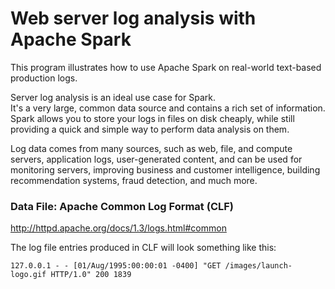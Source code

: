 # Web server log analysis with Apache Spark

This program illustrates how to use Apache Spark on real-world text-based production logs.

Server log analysis is an ideal use case for Spark.  
It's a very large, common data source and contains a rich set of information.  
Spark allows you to store your logs in files on disk cheaply, while still providing a quick and simple way 
to perform data analysis on them.  


Log data comes from many sources, such as web, file, and compute servers, application logs, 
user-generated content,  and can be used for monitoring servers, improving business and customer
intelligence, building recommendation systems, fraud detection, and much more.


### Data File: Apache Common Log Format (CLF)
http://httpd.apache.org/docs/1.3/logs.html#common
 
The log file entries produced in CLF will look something like this:
```
127.0.0.1 - - [01/Aug/1995:00:00:01 -0400] "GET /images/launch-logo.gif HTTP/1.0" 200 1839
```